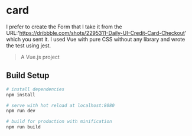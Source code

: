 # card
I prefer to create the Form that I take it from the URL:'https://dribbble.com/shots/2295311-Daily-UI-Credit-Card-Checkout' which you sent it. I used Vue with pure CSS without any library and wrote the test using jest.
> A Vue.js project

## Build Setup

``` bash
# install dependencies
npm install

# serve with hot reload at localhost:8080
npm run dev

# build for production with minification
npm run build
```


